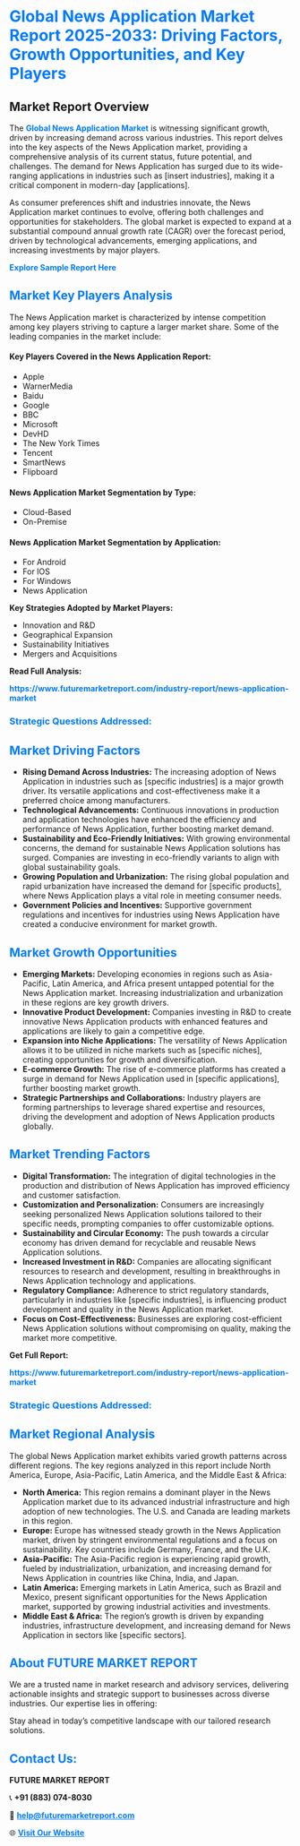 <h1 style="color: #007BFF;">Global News Application Market Report 2025-2033: Driving Factors, Growth Opportunities, and Key Players</h1>

<section id="overview">
<h2>Market Report Overview</h2>
<p>The <a href="https://www.futuremarketreport.com/industry-report/news-application-market" style="color: #007BFF; text-decoration: none;"><strong>Global News Application Market</strong></a> is witnessing significant growth, driven by increasing demand across various industries. This report delves into the key aspects of the News Application market, providing a comprehensive analysis of its current status, future potential, and challenges. The demand for News Application has surged due to its wide-ranging applications in industries such as [insert industries], making it a critical component in modern-day [applications].</p>
<p>As consumer preferences shift and industries innovate, the News Application market continues to evolve, offering both challenges and opportunities for stakeholders. The global market is expected to expand at a substantial compound annual growth rate (CAGR) over the forecast period, driven by technological advancements, emerging applications, and increasing investments by major players.</p>
</section>

<section id="overview">
<p><a href="https://www.futuremarketreport.com/request-sample/reportId=116545" style="color: #007BFF; text-decoration: none;"><strong>Explore Sample Report Here</strong></a></p>
</section>

<section id="key-players">
<h2 style="color: #007BFF;">Market Key Players Analysis</h2>
<p>The News Application market is characterized by intense competition among key players striving to capture a larger market share. Some of the leading companies in the market include:</p>
<h4>Key Players Covered in the News Application Report:</h4>
<ul><li>Apple</li><li>WarnerMedia</li><li>Baidu</li><li>Google</li><li>BBC</li><li>Microsoft</li><li>DevHD</li><li>The New York Times</li><li>Tencent</li><li>SmartNews</li><li>Flipboard</li></ul>
<h4>News Application Market Segmentation by Type:</h4>
<ul><li>Cloud-Based</li><li>On-Premise</li></ul>

<h4>News Application Market Segmentation by Application:</h4>
<ul><li>For Android</li><li>For IOS</li><li>For Windows</li><li>News Application</li></ul>
<p><strong>Key Strategies Adopted by Market Players:</strong></p>
<ul>
<li>Innovation and R&D</li>
<li>Geographical Expansion</li>
<li>Sustainability Initiatives</li>
<li>Mergers and Acquisitions</li>
</ul>
</section>

<section>
<p><strong>Read Full Analysis: </strong></p><a href="https://www.futuremarketreport.com/industry-report/news-application-market" style="color: #007BFF; text-decoration: none;"><strong>https://www.futuremarketreport.com/industry-report/news-application-market</strong></a>
<h3 style="color: #007BFF;">Strategic Questions Addressed:</h3>
</section>

<section id="driving-factors">
<h2 style="color: #007BFF;">Market Driving Factors</h2>
<ul>
<li><strong>Rising Demand Across Industries:</strong> The increasing adoption of News Application in industries such as [specific industries] is a major growth driver. Its versatile applications and cost-effectiveness make it a preferred choice among manufacturers.</li>
<li><strong>Technological Advancements:</strong> Continuous innovations in production and application technologies have enhanced the efficiency and performance of News Application, further boosting market demand.</li>
<li><strong>Sustainability and Eco-Friendly Initiatives:</strong> With growing environmental concerns, the demand for sustainable News Application solutions has surged. Companies are investing in eco-friendly variants to align with global sustainability goals.</li>
<li><strong>Growing Population and Urbanization:</strong> The rising global population and rapid urbanization have increased the demand for [specific products], where News Application plays a vital role in meeting consumer needs.</li>
<li><strong>Government Policies and Incentives:</strong> Supportive government regulations and incentives for industries using News Application have created a conducive environment for market growth.</li>
</ul>
</section>

<section id="growth-opportunities">
<h2 style="color: #007BFF;">Market Growth Opportunities</h2>
<ul>
<li><strong>Emerging Markets:</strong> Developing economies in regions such as Asia-Pacific, Latin America, and Africa present untapped potential for the News Application market. Increasing industrialization and urbanization in these regions are key growth drivers.</li>
<li><strong>Innovative Product Development:</strong> Companies investing in R&D to create innovative News Application products with enhanced features and applications are likely to gain a competitive edge.</li>
<li><strong>Expansion into Niche Applications:</strong> The versatility of News Application allows it to be utilized in niche markets such as [specific niches], creating opportunities for growth and diversification.</li>
<li><strong>E-commerce Growth:</strong> The rise of e-commerce platforms has created a surge in demand for News Application used in [specific applications], further boosting market growth.</li>
<li><strong>Strategic Partnerships and Collaborations:</strong> Industry players are forming partnerships to leverage shared expertise and resources, driving the development and adoption of News Application products globally.</li>
</ul>
</section>

<section id="trending-factors">
<h2 style="color: #007BFF;">Market Trending Factors</h2>
<ul>
<li><strong>Digital Transformation:</strong> The integration of digital technologies in the production and distribution of News Application has improved efficiency and customer satisfaction.</li>
<li><strong>Customization and Personalization:</strong> Consumers are increasingly seeking personalized News Application solutions tailored to their specific needs, prompting companies to offer customizable options.</li>
<li><strong>Sustainability and Circular Economy:</strong> The push towards a circular economy has driven demand for recyclable and reusable News Application solutions.</li>
<li><strong>Increased Investment in R&D:</strong> Companies are allocating significant resources to research and development, resulting in breakthroughs in News Application technology and applications.</li>
<li><strong>Regulatory Compliance:</strong> Adherence to strict regulatory standards, particularly in industries like [specific industries], is influencing product development and quality in the News Application market.</li>
<li><strong>Focus on Cost-Effectiveness:</strong> Businesses are exploring cost-efficient News Application solutions without compromising on quality, making the market more competitive.</li>
</ul>
</section>

<section>
<p><strong>Get Full Report: </strong></p><a href="https://www.futuremarketreport.com/industry-report/news-application-market" style="color: #007BFF; text-decoration: none;"><strong>https://www.futuremarketreport.com/industry-report/news-application-market</strong></a>
<h3 style="color: #007BFF;">Strategic Questions Addressed:</h3>
</section>


<section id="regional-analysis">
<h2 style="color: #007BFF;">Market Regional Analysis</h2>
<p>The global News Application market exhibits varied growth patterns across different regions. The key regions analyzed in this report include North America, Europe, Asia-Pacific, Latin America, and the Middle East & Africa:</p>
<ul>
<li><strong>North America:</strong> This region remains a dominant player in the News Application market due to its advanced industrial infrastructure and high adoption of new technologies. The U.S. and Canada are leading markets in this region.</li>
<li><strong>Europe:</strong> Europe has witnessed steady growth in the News Application market, driven by stringent environmental regulations and a focus on sustainability. Key countries include Germany, France, and the U.K.</li>
<li><strong>Asia-Pacific:</strong> The Asia-Pacific region is experiencing rapid growth, fueled by industrialization, urbanization, and increasing demand for News Application in countries like China, India, and Japan.</li>
<li><strong>Latin America:</strong> Emerging markets in Latin America, such as Brazil and Mexico, present significant opportunities for the News Application market, supported by growing industrial activities and investments.</li>
<li><strong>Middle East & Africa:</strong> The region’s growth is driven by expanding industries, infrastructure development, and increasing demand for News Application in sectors like [specific sectors].</li>
</ul>
</section>

<footer>
<h2 style="color: #007BFF;">About FUTURE MARKET REPORT</h2>
<p>We are a trusted name in market research and advisory services, delivering actionable insights and strategic support to businesses across diverse industries. Our expertise lies in offering:</p>

<p>Stay ahead in today’s competitive landscape with our tailored research solutions.</p>

<h2 style="color: #007BFF;">Contact Us:</h2>
<p><strong>FUTURE MARKET REPORT</strong></p>
<p>📞 <strong>+91 (883) 074-8030</strong></p>
<p>📧 <strong><a href="mailto:help@futuremarketreport.com" style="color: #007BFF;">help@futuremarketreport.com</a></strong></p>
<p>🌐 <strong><a href="https://www.futuremarketreport.com/" style="color: #007BFF;">Visit Our Website</a></strong></p>
</footer>